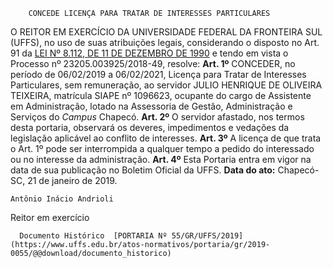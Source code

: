         CONCEDE LICENÇA PARA TRATAR DE INTERESSES PARTICULARES  

 O REITOR EM EXERCÍCIO DA UNIVERSIDADE FEDERAL DA FRONTEIRA SUL (UFFS), no uso de suas atribuições legais, considerando o disposto no Art. 91 da [LEI Nº 8.112, DE 11 DE DEZEMBRO DE 1990](http://www.planalto.gov.br/ccivil_03/LEIS/L8112cons.htm) e tendo em vista o Processo nº 23205.003925/2018-49, resolve:   **Art. 1º**  CONCEDER, no período de 06/02/2019 a 06/02/2021, Licença para Tratar de Interesses Particulares, sem remuneração, ao servidor JULIO HENRIQUE DE OLIVEIRA TEIXEIRA, matrícula SIAPE nº 1096623, ocupante do cargo de Assistente em Administração, lotado na Assessoria de Gestão, Administração e Serviços do *Campus*  Chapecó.   **Art. 2º**  O servidor afastado, nos termos desta portaria, observará os deveres, impedimentos e vedações da legislação aplicável ao conflito de interesses.   **Art. 3º**  A licença de que trata o Art. 1º pode ser interrompida a qualquer tempo a pedido do interessado ou no interesse da administração.   **Art. 4º**  Esta Portaria entra em vigor na data de sua publicação no Boletim Oficial da UFFS.      **Data do ato:** Chapecó-SC, 21 de janeiro de 2019.   
 

    Antônio Inácio Andrioli   
 Reitor em exercício 

      Documento Histórico  [PORTARIA Nº 55/GR/UFFS/2019](https://www.uffs.edu.br/atos-normativos/portaria/gr/2019-0055/@@download/documento_historico)     
      